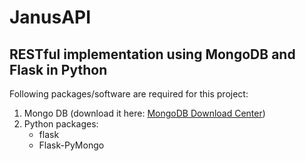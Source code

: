 # JanusAPI
## RESTful implementation using MongoDB and Flask in Python

Following packages/software are required for this project:
1. Mongo DB (download it here: [MongoDB Download Center](https://www.mongodb.com/download-center?jmp=nav#community))
2. Python packages:
	* flask
	* Flask-PyMongo